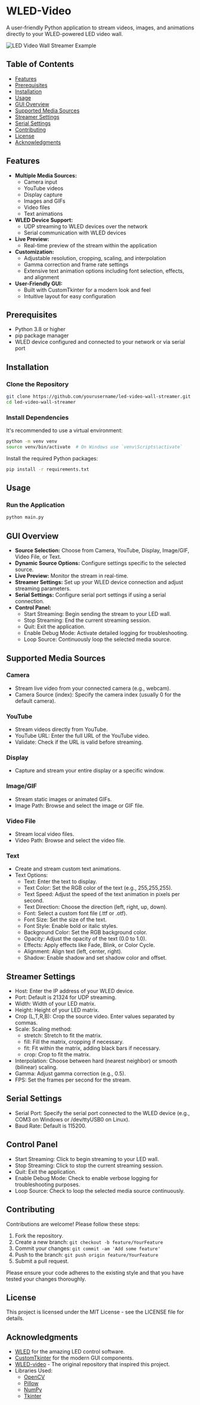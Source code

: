 # WLED-Video
A user-friendly Python application to stream videos, images, and animations directly to your WLED-powered LED video wall.

![LED Video Wall Streamer Example](example.png)

## Table of Contents
- [Features](#features)
- [Prerequisites](#prerequisites)
- [Installation](#installation)
- [Usage](#usage)
- [GUI Overview](#gui-overview)
- [Supported Media Sources](#supported-media-sources)
- [Streamer Settings](#streamer-settings)
- [Serial Settings](#serial-settings)
- [Contributing](#contributing)
- [License](#license)
- [Acknowledgments](#acknowledgments)

## Features
- **Multiple Media Sources:**
  - Camera input
  - YouTube videos
  - Display capture
  - Images and GIFs
  - Video files
  - Text animations
- **WLED Device Support:**
  - UDP streaming to WLED devices over the network
  - Serial communication with WLED devices
- **Live Preview:**
  - Real-time preview of the stream within the application
- **Customization:**
  - Adjustable resolution, cropping, scaling, and interpolation
  - Gamma correction and frame rate settings
  - Extensive text animation options including font selection, effects, and alignment
- **User-Friendly GUI:**
  - Built with CustomTkinter for a modern look and feel
  - Intuitive layout for easy configuration

## Prerequisites
- Python 3.8 or higher
- pip package manager
- WLED device configured and connected to your network or via serial port

## Installation

### Clone the Repository
```bash
git clone https://github.com/yourusername/led-video-wall-streamer.git
cd led-video-wall-streamer
```

### Install Dependencies
It's recommended to use a virtual environment:

```bash
python -m venv venv
source venv/bin/activate  # On Windows use `venv\Scripts\activate`
```

Install the required Python packages:

```bash
pip install -r requirements.txt
```

## Usage

### Run the Application
```bash
python main.py
```

## GUI Overview
- **Source Selection:** Choose from Camera, YouTube, Display, Image/GIF, Video File, or Text.
- **Dynamic Source Options:** Configure settings specific to the selected source.
- **Live Preview:** Monitor the stream in real-time.
- **Streamer Settings:** Set up your WLED device connection and adjust streaming parameters.
- **Serial Settings:** Configure serial port settings if using a serial connection.
- **Control Panel:**
  - Start Streaming: Begin sending the stream to your LED wall.
  - Stop Streaming: End the current streaming session.
  - Quit: Exit the application.
  - Enable Debug Mode: Activate detailed logging for troubleshooting.
  - Loop Source: Continuously loop the selected media source.

## Supported Media Sources

### Camera
- Stream live video from your connected camera (e.g., webcam).
- Camera Source (index): Specify the camera index (usually 0 for the default camera).

### YouTube
- Stream videos directly from YouTube.
- YouTube URL: Enter the full URL of the YouTube video.
- Validate: Check if the URL is valid before streaming.

### Display
- Capture and stream your entire display or a specific window.

### Image/GIF
- Stream static images or animated GIFs.
- Image Path: Browse and select the image or GIF file.

### Video File
- Stream local video files.
- Video Path: Browse and select the video file.

### Text
- Create and stream custom text animations.
- Text Options:
  - Text: Enter the text to display.
  - Text Color: Set the RGB color of the text (e.g., 255,255,255).
  - Text Speed: Adjust the speed of the text animation in pixels per second.
  - Text Direction: Choose the direction (left, right, up, down).
  - Font: Select a custom font file (.ttf or .otf).
  - Font Size: Set the size of the text.
  - Font Style: Enable bold or italic styles.
  - Background Color: Set the RGB background color.
  - Opacity: Adjust the opacity of the text (0.0 to 1.0).
  - Effects: Apply effects like Fade, Blink, or Color Cycle.
  - Alignment: Align text (left, center, right).
  - Shadow: Enable shadow and set shadow color and offset.

## Streamer Settings
- Host: Enter the IP address of your WLED device.
- Port: Default is 21324 for UDP streaming.
- Width: Width of your LED matrix.
- Height: Height of your LED matrix.
- Crop (L,T,R,B): Crop the source video. Enter values separated by commas.
- Scale: Scaling method:
  - stretch: Stretch to fit the matrix.
  - fill: Fill the matrix, cropping if necessary.
  - fit: Fit within the matrix, adding black bars if necessary.
  - crop: Crop to fit the matrix.
- Interpolation: Choose between hard (nearest neighbor) or smooth (bilinear) scaling.
- Gamma: Adjust gamma correction (e.g., 0.5).
- FPS: Set the frames per second for the stream.

## Serial Settings
- Serial Port: Specify the serial port connected to the WLED device (e.g., COM3 on Windows or /dev/ttyUSB0 on Linux).
- Baud Rate: Default is 115200.

## Control Panel
- Start Streaming: Click to begin streaming to your LED wall.
- Stop Streaming: Click to stop the current streaming session.
- Quit: Exit the application.
- Enable Debug Mode: Check to enable verbose logging for troubleshooting purposes.
- Loop Source: Check to loop the selected media source continuously.

## Contributing
Contributions are welcome! Please follow these steps:

1. Fork the repository.
2. Create a new branch: `git checkout -b feature/YourFeature`
3. Commit your changes: `git commit -am 'Add some feature'`
4. Push to the branch: `git push origin feature/YourFeature`
5. Submit a pull request.

Please ensure your code adheres to the existing style and that you have tested your changes thoroughly.

## License
This project is licensed under the MIT License - see the LICENSE file for details.

## Acknowledgments
- [WLED](https://github.com/Aircoookie/WLED) for the amazing LED control software.
- [CustomTkinter](https://github.com/TomSchimansky/CustomTkinter) for the modern GUI components.
- [WLED-video](https://github.com/fieldOfView/WLED-video) - The original repository that inspired this project.
- Libraries Used:
  - [OpenCV](https://opencv.org/)
  - [Pillow](https://python-pillow.org/)
  - [NumPy](https://numpy.org/)
  - [Tkinter](https://docs.python.org/3/library/tkinter.html)
